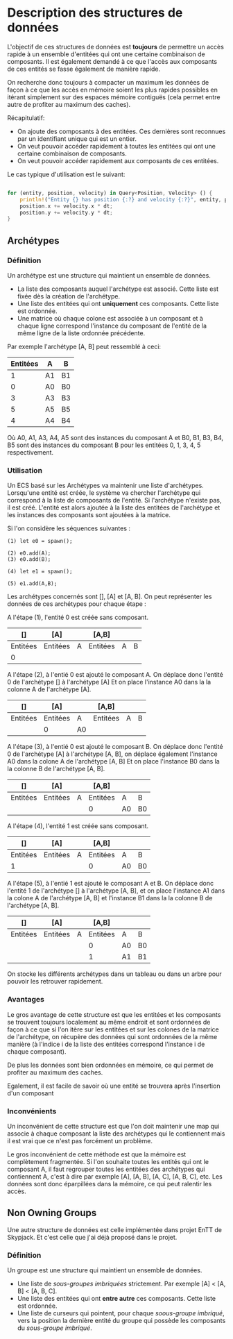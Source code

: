 # Description des structures de données

L'objectif de ces structures de données est **toujours** de permettre un accès rapide à un ensemble d'entitées qui ont une certaine combinaison de composants. Il est également
demandé à ce que l'accès aux composants de ces entités se fasse également de manière rapide.

On recherche donc toujours à compacter un maximum les données de façon à ce que les accès en mémoire soient les plus rapides possibles en itérant simplement sur des espaces mémoire contiguës (cela permet entre autre de profiter au maximum des caches).

Récapitulatif:

- On ajoute des composants à des entitées. Ces dernières sont reconnues par un identifiant unique qui est un entier.
- On veut pouvoir accéder rapidement à toutes les entitées qui ont une certaine combinaison de composants.
- On veut pouvoir accéder rapidement aux composants de ces entitées.

Le cas typique d'utilisation est le suivant:

```rust

for (entity, position, velocity) in Query<Position, Velocity> () {
    println!("Entity {} has position {:?} and velocity {:?}", entity, position, velocity);
    position.x += velocity.x * dt;
    position.y += velocity.y * dt;
}
```

## Archétypes

### Définition

Un archétype est une structure qui maintient un ensemble de données.

- La liste des composants auquel l'archétype est associé. Cette liste est fixée dès la création de l'archétype.
- Une liste des entitées qui ont **uniquement** ces composants. Cette liste est ordonnée.
- Une matrice où chaque colone est associée à un composant et à chaque ligne correspond l'instance du composant de l'entité de la même ligne de la liste ordonnée précédente.

Par exemple l'archétype [A, B] peut ressemblé à ceci:

| Entitées | A | B |
|----------|---|---|
| 1        | A1| B1|
| 0        | A0| B0|
| 3        | A3| B3|
| 5        | A5| B5|
| 4        | A4| B4|

Où A0, A1, A3, A4, A5 sont des instances du composant A et B0, B1, B3, B4, B5 sont des instances du composant B pour les entitées 0, 1, 3, 4, 5 respectivement.

### Utilisation

Un ECS basé sur les Archétypes va maintenir une liste d'archétypes. Lorsqu'une entité est créée, le système va chercher l'archétype qui correspond à la liste de composants de l'entité. Si l'archétype n'existe pas, il est créé. L'entité est alors ajoutée à la liste des entitées de l'archétype et les instances des composants sont ajoutées à la matrice.

Si l'on considère les séquences suivantes :

```
(1) let e0 = spawn();

(2) e0.add(A);
(3) e0.add(B);

(4) let e1 = spawn();

(5) e1.add(A,B);
```

Les archétypes concernés sont [], [A] et [A, B]. On peut représenter les données de ces archétypes pour chaque étape :

A l'étape (1), l'entité 0 est créée sans composant.

| []       | [A]      |   | [A,B]     |   |   |
|----------|----------|---|-----------|---|---|
| Entitées | Entitées | A | Entitées  | A | B |
| 0        |          |   |           |   |   |

A l'étape (2), à l'entié 0 est ajouté le composant A. On déplace donc l'entité 0 de l'archétype [] à l'archétype [A] Et on place l'instance A0 dans la la colonne A de l'archétype [A].

| []       | [A]      |    | [A,B]    |   |   |
|----------|----------|----|----------|---|---|
| Entitées | Entitées | A  | Entitées | A | B |
|          | 0        | A0 |          |   |   |

A l'étape (3), à l'entié 0 est ajouté le composant B. On déplace donc l'entité 0 de l'archétype [A] à l'archétype [A, B], on déplace également l'instance A0 dans la colone A de l'archétype [A, B] Et on place l'instance B0 dans la la colonne B de l'archétype [A, B].

| []       | [A]      |   | [A,B]    |    |    |
|----------|----------|---|----------|----|----|
| Entitées | Entitées | A | Entitées | A  | B  |
|          |          |   | 0        | A0 | B0 |

A l'étape (4), l'entité 1 est créée sans composant.

| []       | [A]      |   | [A,B]    |    |    |
|----------|----------|---|----------|----|----|
| Entitées | Entitées | A | Entitées | A  | B  |
| 1        |          |   | 0        | A0 | B0 |

A l'étape (5), à l'entié 1 est ajouté le composant A et B. On déplace donc l'entité 1 de l'archétype [] à l'archétype [A, B], et on place l'instance A1 dans la colone A de l'archétype [A, B] et l'instance B1 dans la la colonne B de l'archétype [A, B].


| []       | [A]      |   | [A,B]    |    |    |
|----------|----------|---|----------|----|----|
| Entitées | Entitées | A | Entitées | A  | B  |
|          |          |   | 0        | A0 | B0 |
|          |          |   | 1        | A1 | B1 |

On stocke les différents archétypes dans un tableau ou dans un arbre pour pouvoir les retrouver rapidement.

### Avantages

Le gros avantage de cette structure est que les entitées et les composants se trouvent toujours localement au même endroit et sont ordonnées de façon à ce que si l'on itère sur les entitées et sur les colones de la matrice de l'archétype, on récupère
des données qui sont ordonnées de la même manière (à l'indice i de la liste des entitées correspond l'instance i de chaque composant). 

De plus les données sont bien ordonnées en mémoire, ce qui permet de profiter au maximum des caches.

Egalement, il est facile de savoir où une entité se trouvera après l'insertion d'un composant

### Inconvénients

Un inconvénient de cette structure est que l'on doit maintenir une map qui associe à chaque composant la liste des archétypes qui le contiennent mais il est vrai que ce n'est pas forcément un problème.

Le gros inconvénient de cette méthode est que la mémoire est complètement fragmentée. Si l'on souhaite toutes les entités qui ont le composant A, il faut regrouper toutes les entitées
des archétypes qui contiennent A, c'est à dire par exemple [A], [A, B], [A, C], [A, B, C], etc. Les données sont donc éparpillées dans la mémoire, ce qui peut ralentir les accès.

## Non Owning Groups

Une autre structure de données est celle implémentée dans projet EnTT de Skypjack. Et c'est celle que j'ai déjà proposé dans le projet.

### Définition

Un groupe est une structure qui maintient un ensemble de données.

- Une liste de *sous-groupes imbriquées* strictement. Par exemple [A] < [A, B] < [A, B, C].
- Une liste des entitées qui ont **entre autre** ces composants. Cette liste est ordonnée.
- Une liste de curseurs qui pointent, pour chaque *soous-groupe imbriqué*, vers la position la dernière entité du groupe qui possède les composants du *sous-groupe imbriqué*.


